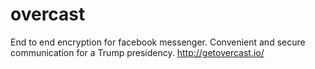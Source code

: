 # overcast
End to end encryption for facebook messenger. Convenient and secure communication for a Trump presidency. http://getovercast.io/
